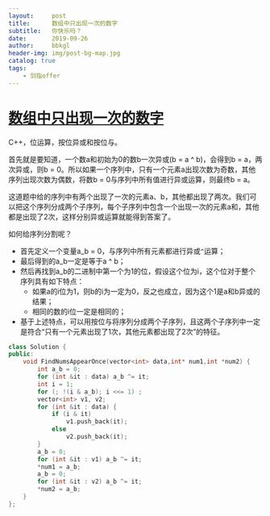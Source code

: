 ```yaml
---
layout:     post
title:      数组中只出现一次的数字
subtitle:   你快乐吗？
date:       2019-09-26
author:     bbkgl
header-img: img/post-bg-map.jpg
catalog: true
tags:
    - 剑指offer
---
```


# [数组中只出现一次的数字](https://www.nowcoder.com/practice/e02fdb54d7524710a7d664d082bb7811?tpId=13&tqId=11193&rp=2&ru=/ta/coding-interviews&qru=/ta/coding-interviews/question-ranking )

C++，位运算，按位异或和按位与。

首先就是要知道，一个数a和初始为0的数b一次异或(b = a ^ b)，会得到b = a，两次异或，则b = 0。所以如果一个序列中，只有一个元素a出现次数为奇数，其他序列出现次数为偶数，将数b = 0与序列中所有值进行异或运算，则最终b = a。

这道题中给的序列中有两个出现了一次的元素a、b，其他都出现了两次。我们可以把这个序列分成两个子序列，每个子序列中包含一个出现一次的元素a和，其他都是出现了2次，这样分别异或运算就能得到答案了。

如何给序列分割呢？

- 首先定义一个变量a_b = 0，与序列中所有元素都进行异或`^`运算；
- 最后得到的a_b一定是等于a ^ b；
- 然后再找到a_b的二进制中第一个为1的位，假设这个位为i，这个位对于整个序列具有如下特点：
  - 如果a的i位为1，则b的i为一定为0，反之也成立，因为这个1是a和b异或的结果；
  - 相同的数的i位一定是相同的；
- 基于上述特点，可以用按位与将序列分成两个子序列，且这两个子序列中一定是符合“只有一个元素出现了1次，其他元素都出现了2次”的特征。

```cpp
class Solution {
public:
    void FindNumsAppearOnce(vector<int> data,int* num1,int *num2) {
        int a_b = 0;
        for (int &it : data) a_b ^= it;
        int i = 1;
        for (; !(i & a_b); i <<= 1) ;
        vector<int> v1, v2;
        for (int &it : data) {
            if (i & it)
                v1.push_back(it);
            else
                v2.push_back(it);
        }
        a_b = 0;
        for (int &it : v1) a_b ^= it;
        *num1 = a_b;
        a_b = 0;
        for (int &it : v2) a_b ^= it;
        *num2 = a_b;
    }
};
```






